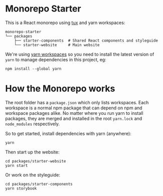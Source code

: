 # Monorepo Starter

This is a React monorepo using [tux](https://github.com/aranja/tux/) and yarn workspaces:

```
monorepo-starter
└── packages
    ├── starter-components  # Shared React components and styleguide
    └── starter-website     # Main website
```

We're using [yarn workspaces](https://yarnpkg.com/blog/2017/08/02/introducing-workspaces/) so you need to install the latest version of `yarn` to manage dependencies in this project, eg:

```
npm install --global yarn
```

# How the Monorepo works

The root folder has a `package.json` which only lists workspaces. Each workspace is a normal npm package that can depend on npm and workspace packages alike. No matter where you run yarn to install packages, they are merged and installed in the root `yarn.lock` and `node_modules` respectively.

So to get started, install dependencies with yarn (anywhere):

```
yarn
```

Then start up the website:

```
cd packages/starter-website
yarn start
```

Or work on the styleguide:

```
cd packages/starter-components
yarn storybook
```
